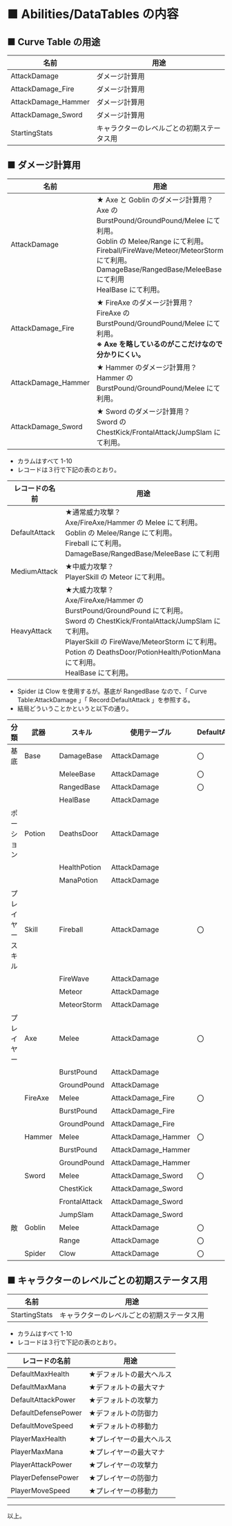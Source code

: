 # ■ Abilities/DataTables の内容
## ■ Curve Table の用途
| 名前 | 用途 |
| ----- | ----- |
| AttackDamage | ダメージ計算用 |
| AttackDamage_Fire | ダメージ計算用 |
| AttackDamage_Hammer | ダメージ計算用 |
| AttackDamage_Sword | ダメージ計算用 |
| StartingStats | キャラクターのレベルごとの初期ステータス用 |

## ■ ダメージ計算用
| 名前 | 用途 |
| ----- | ----- |
| AttackDamage |  ★ Axe と Goblin のダメージ計算用？<br>Axe の BurstPound/GroundPound/Melee にて利用。<br>Goblin の Melee/Range にて利用。<br>Fireball/FireWave/Meteor/MeteorStorm にて利用。<br>DamageBase/RangedBase/MeleeBase にて利用<br>HealBase にて利用。 |
| AttackDamage_Fire | ★ FireAxe のダメージ計算用？<br>FireAxe  の BurstPound/GroundPound/Melee にて利用。<br>**※ Axe を略しているのがここだけなので分かりにくい。** |
| AttackDamage_Hammer | ★ Hammer のダメージ計算用？<br>Hammer の BurstPound/GroundPound/Melee にて利用。 |
| AttackDamage_Sword | ★ Sword のダメージ計算用？<br>Sword の ChestKick/FrontalAttack/JumpSlam にて利用。 |

* カラムはすべて 1-10
* レコードは３行で下記の表のとおり。

| レコードの名前 | 用途 |
| ----- | ----- |
| DefaultAttack | ★通常威力攻撃？<br>Axe/FireAxe/Hammer の Melee にて利用。<br>Goblin の Melee/Range にて利用。<br>Fireball にて利用。<br>DamageBase/RangedBase/MeleeBase にて利用 |
| MediumAttack | ★中威力攻撃？<br>PlayerSkill の Meteor にて利用。 |
| HeavyAttack | ★大威力攻撃？<br>Axe/FireAxe/Hammer の BurstPound/GroundPound にて利用。<br>Sword の ChestKick/FrontalAttack/JumpSlam にて利用。<br>PlayerSkill の FireWave/MeteorStorm にて利用。<br>Potion の DeathsDoor/PotionHealth/PotionMana にて利用。<br>HealBase にて利用。 |

* Spider は Clow を使用するが。基底が RangedBase なので、「 Curve Table:AttackDamage 」「 Record:DefaultAttack 」を参照する。
* 結局どういうことかというと以下の通り。

| 分類 | 武器 | スキル | 使用テーブル | DefaultAttack | MediumAttack | HeavyAttack |
| ----- | ----- | ----- | ----- | ----- | ----- | ----- |
| 基底 | Base | DamageBase | AttackDamage | 〇 | | |
|  | | MeleeBase | AttackDamage | 〇 | | |
|  | | RangedBase | AttackDamage | 〇 | | |
|  | | HealBase | AttackDamage | | | 〇 |
| ポーション | Potion | DeathsDoor | AttackDamage | | | 〇 |
|  | | HealthPotion | AttackDamage | | | 〇 |
|  | | ManaPotion | AttackDamage | | | 〇 |
| プレイヤースキル | Skill | Fireball | AttackDamage | 〇 | | |
|  | | FireWave | AttackDamage | | | 〇 |
|  | | Meteor | AttackDamage | | 〇 | |
|  | | MeteorStorm | AttackDamage | | | 〇 |
| プレイヤー | Axe | Melee | AttackDamage | 〇 | | |
|  | | BurstPound | AttackDamage | | | 〇 |
|  | | GroundPound | AttackDamage | | | 〇 |
|  | FireAxe | Melee | AttackDamage_Fire | 〇 | | |
|  | | BurstPound | AttackDamage_Fire | | | 〇 |
|  | | GroundPound | AttackDamage_Fire | | | 〇 |
|  | Hammer | Melee | AttackDamage_Hammer | 〇 | | |
|  | | BurstPound | AttackDamage_Hammer | | | 〇 |
|  | | GroundPound | AttackDamage_Hammer | | | 〇 |
|  | Sword | Melee | AttackDamage_Sword | 〇 | | |
|  | | ChestKick | AttackDamage_Sword | | | 〇 |
|  | | FrontalAttack | AttackDamage_Sword | | | 〇 |
|  | | JumpSlam | AttackDamage_Sword | | | 〇 |
| 敵 | Goblin | Melee | AttackDamage | 〇 | | |
|  | | Range | AttackDamage | 〇 | | |
|  | Spider | Clow | AttackDamage | 〇 | | |

## ■ キャラクターのレベルごとの初期ステータス用
| 名前 | 用途 |
| ----- | ----- |
| StartingStats | キャラクターのレベルごとの初期ステータス用 |

* カラムはすべて 1-10
* レコードは３行で下記の表のとおり。

| レコードの名前 | 用途 |
| ----- | ----- |
| DefaultMaxHealth | ★デフォルトの最大ヘルス |
| DefaultMaxMana | ★デフォルトの最大マナ |
| DefaultAttackPower | ★デフォルトの攻撃力 |
| DefaultDefensePower | ★デフォルトの防御力 |
| DefaultMoveSpeed | ★デフォルトの移動力 |
| PlayerMaxHealth | ★プレイヤーの最大ヘルス |
| PlayerMaxMana | ★プレイヤーの最大マナ |
| PlayerAttackPower | ★プレイヤーの攻撃力 |
| PlayerDefensePower | ★プレイヤーの防御力 |
| PlayerMoveSpeed | ★プレイヤーの移動力 |

----
以上。

